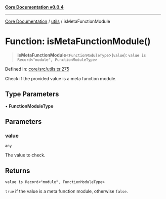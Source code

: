 [**Core Documentation v0.0.4**](../../README.md)

***

[Core Documentation](../../modules.md) / [utils](../README.md) / isMetaFunctionModule

# Function: isMetaFunctionModule()

> **isMetaFunctionModule**\<`FunctionModuleType`\>(`value`): `value is Record<"module", FunctionModuleType>`

Defined in: [core/src/utils.ts:275](https://github.com/stonemjs/core/blob/e4675fc5d1a8e120fdb4d54e226a2496fdda3681/src/utils.ts#L275)

Check if the provided value is a meta function module.

## Type Parameters

• **FunctionModuleType**

## Parameters

### value

`any`

The value to check.

## Returns

`value is Record<"module", FunctionModuleType>`

`true` if the value is a meta function module, otherwise `false`.
